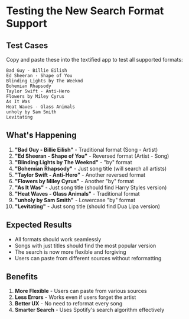 # Testing the New Search Format Support

## Test Cases

Copy and paste these into the textified app to test all supported formats:

```
Bad Guy - Billie Eilish
Ed Sheeran - Shape of You
Blinding Lights by The Weeknd
Bohemian Rhapsody
Taylor Swift - Anti-Hero
Flowers by Miley Cyrus
As It Was
Heat Waves - Glass Animals
unholy by Sam Smith
Levitating
```

## What's Happening

1. **"Bad Guy - Billie Eilish"** - Traditional format (Song - Artist)
2. **"Ed Sheeran - Shape of You"** - Reversed format (Artist - Song)
3. **"Blinding Lights by The Weeknd"** - "by" format
4. **"Bohemian Rhapsody"** - Just song title (will search all artists)
5. **"Taylor Swift - Anti-Hero"** - Another reversed format
6. **"Flowers by Miley Cyrus"** - Another "by" format
7. **"As It Was"** - Just song title (should find Harry Styles version)
8. **"Heat Waves - Glass Animals"** - Traditional format
9. **"unholy by Sam Smith"** - Lowercase "by" format
10. **"Levitating"** - Just song title (should find Dua Lipa version)

## Expected Results

- All formats should work seamlessly
- Songs with just titles should find the most popular version
- The search is now more flexible and forgiving
- Users can paste from different sources without reformatting

## Benefits

1. **More Flexible** - Users can paste from various sources
2. **Less Errors** - Works even if users forget the artist
3. **Better UX** - No need to reformat every song
4. **Smarter Search** - Uses Spotify's search algorithm effectively
